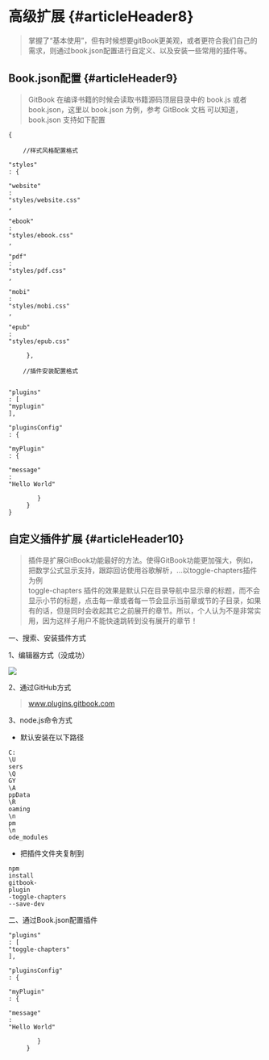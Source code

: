 # 高级扩展 {#articleHeader8}

> 掌握了“基本使用”，但有时候想要gitBook更美观，或者更符合我们自己的需求，则通过book.json配置进行自定义、以及安装一些常用的插件等。

## Book.json配置 {#articleHeader9}

> GitBook 在编译书籍的时候会读取书籍源码顶层目录中的 book.js 或者 book.json，这里以 book.json 为例，参考 GitBook 文档 可以知道，book.json 支持如下配置

```
{

    //样式风格配置格式

"styles"
: {

"website"
: 
"styles/website.css"
,

"ebook"
: 
"styles/ebook.css"
,

"pdf"
: 
"styles/pdf.css"
,

"mobi"
: 
"styles/mobi.css"
,

"epub"
: 
"styles/epub.css"

     },

    //插件安装配置格式


"plugins"
: [
"myplugin"
],

"pluginsConfig"
: {

"myPlugin"
: {

"message"
: 
"Hello World"

        }
     }    
}
```

## 自定义插件扩展 {#articleHeader10}

> 插件是扩展GitBook功能最好的方法。使得GitBook功能更加强大，例如，把数学公式显示支持，跟踪回访使用谷歌解析，…以toggle-chapters插件为例  
> toggle-chapters 插件的效果是默认只在目录导航中显示章的标题，而不会显示小节的标题，点击每一章或者每一节会显示当前章或节的子目录，如果有的话，但是同时会收起其它之前展开的章节。所以，个人认为不是非常实用，因为这样子用户不能快速跳转到没有展开的章节！

一、搜索、安装插件方式

1、编辑器方式（没成功）

![](https://segmentfault.com/img/bVyKAo)

2、通过GitHub方式

> www.plugins.gitbook.com

3、node.js命令方式

* 默认安装在以下路径

```
C:
\U
sers
\Q
GY
\A
ppData
\R
oaming
\n
pm
\n
ode_modules
```

* 把插件文件夹复制到

```
npm
install
gitbook-
plugin
-toggle-chapters
--save-dev
```

二、通过Book.json配置插件

```
"plugins"
: [
"toggle-chapters"
],

"pluginsConfig"
: {

"myPlugin"
: {

"message"
: 
"Hello World"

        }
     }
```



